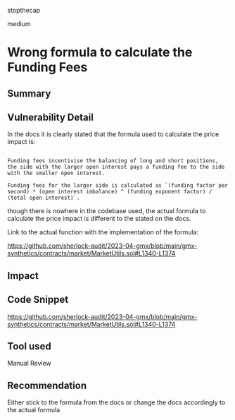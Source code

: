 stopthecap

medium

# Wrong formula to calculate the Funding Fees

## Summary
## Vulnerability Detail

In the docs it is clearly stated that the formula used to calculate the price impact is:

```solidity

Funding fees incentivise the balancing of long and short positions, the side with the larger open interest pays a funding fee to the side with the smaller open interest.

Funding fees for the larger side is calculated as `(funding factor per second) * (open interest imbalance) ^ (funding exponent factor) / (total open interest)`.

```
though there is nowhere in the codebase used, the actual formula to calculate the price impact is different to the stated on the docs.

Link to the actual function with the implementation of the formula: 

https://github.com/sherlock-audit/2023-04-gmx/blob/main/gmx-synthetics/contracts/market/MarketUtils.sol#L1340-L1374

## Impact

## Code Snippet
https://github.com/sherlock-audit/2023-04-gmx/blob/main/gmx-synthetics/contracts/market/MarketUtils.sol#L1340-L1374

## Tool used

Manual Review

## Recommendation
Either stick to the formula from the docs or change the docs accordingly to the actual formula